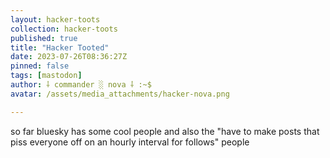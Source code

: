 ```yaml
---
layout: hacker-toots
collection: hacker-toots
published: true
title: "Hacker Tooted"
date: 2023-07-26T08:36:27Z
pinned: false
tags: [mastodon]
author: ⸸ commander ░ nova ⸸ :~$
avatar: /assets/media_attachments/hacker-nova.png

---
```


<p>so far bluesky has some cool people and also the &quot;have to make posts that piss everyone off on an hourly interval for follows&quot; people</p>


